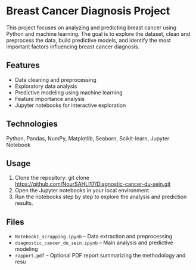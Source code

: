 # Breast Cancer Diagnosis Project

This project focuses on analyzing and predicting breast cancer using Python and machine learning. The goal is to explore the dataset, clean and preprocess the data, build predictive models, and identify the most important factors influencing breast cancer diagnosis.

## Features
- Data cleaning and preprocessing
- Exploratory data analysis
- Predictive modeling using machine learning
- Feature importance analysis
- Jupyter notebooks for interactive exploration

## Technologies
Python, Pandas, NumPy, Matplotlib, Seaborn, Scikit-learn, Jupyter Notebook

## Usage
1. Clone the repository:
   git clone https://github.com/NourSAHLI17/Diagnostic-cancer-du-sein.git
2. Open the Jupyter notebooks in your local environment.
3. Run the notebooks step by step to explore the analysis and prediction results.

## Files
- `Notebook1_scrapping.ipynb` – Data extraction and preprocessing
- `diagnostic_cancer_du_sein.ipynb` – Main analysis and predictive modeling
- `rapport.pdf` – Optional PDF report summarizing the methodology and resu
